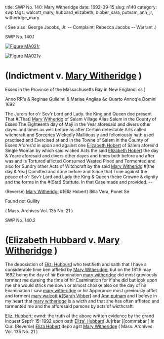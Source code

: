 title: SWP No. 140: Mary Witheridge
date: 1692-09-15
slug: n140
category: swp
tags: walcott_mary, hubbard_elizabeth, bibber_sara, putnam_ann_jr, witheridge_mary




( See also: George Jacobs, Jr. --
							Complaint; 
						Rebecca Jacobs -- Warrant
					.) 

<div markdown class="doc" id="n140.1">

<div class="doc_id">SWP No. 140.1</div>


<span markdown class="figure">[![Figure MA021r](archives/MA135/small/MA021r.jpg)](archives/MA135/large/MA021r.jpg)</span>

<span markdown class="figure">[![Figure MA021v](archives/MA135/small/MA021v.jpg)](archives/MA135/large/MA021v.jpg)</span>

# (Indictment v. [Mary Witheridge](/tag/witheridge_mary.html) )

Essex in the Province of the Massachusetts Bay in New England: ss ] 

Anno RR's & Reginae Gulielmi & Mariae Angliae &c Quarto Annoq'e Domini 1692 

The Jurors for o'r Sov'r Lord and Lady. the King and Queen doe present That #[That] [Mary Witheridg](/tag/witheridge_mary.html) of Salem Village Alias Salem in the County of Essex The Eighteenth day of Maÿ in the Year aforesaid and divers other dayes and times as well before as after Certain detestable Arts called witchcraft and Sorceries Wickedly Mallitiously and felloniously hath used practised and Exercised at and in the Towne of Salem in the County of Essex Afores'd in upon and against one [Elizabeth Hobert](/tag/hubbard_elizabeth.html) of Salem afores'd Single Woman by which said wicked Acts the said [Elizabeth Hobert](/tag/hubbard_elizabeth.html) the day & Yeare aforesaid and divers other dayes and times both before and after was and is Tortured aflicted Consumed Wasted Pined and Tormented and also for Sundry other Acts of Witchcraft by the said [Mary Witheridg](/tag/witheridge_mary.html) #[the day & Yea] Comitted and done before and Since that Time against the peace of o'r Sov'r Lord and Lady the King & Queen theire Crowne & dignity and the forme in the #(Stat) Stattute. In that Case made and provided. --

(Reverse) [Mary Witheridg:](/tag/witheridge_mary.html) #(Eliz Hobert) Billa Vera, Ponet Se

Found not Guility 

( Mass. Archives Vol. 135 No. 21 )


</div>



<div markdown class="doc" id="n140.2">

<div class="doc_id">SWP No. 140.2</div>


# ([Elizabeth Hubbard](/tag/hubbard_elizabeth.html) v. [Mary Witheridge](/tag/witheridge_mary.html) )

The deposistion of [Eliz: Hubburd](/tag/hubbard_elizabeth.html) who testifieth and saith that I have a considerable time ben affletid by [Mary Witheridge:](/tag/witheridge_mary.html) but on the 18'th may 1692 being the day of hir Examination [mary witheridge](/tag/witheridge_mary.html) did most greviously torment me dureing the time of hir Examination for if she did but look upon me she would strick me down or almost choake also on the day of hir Examination I saw [mary witheridge](/tag/witheridge_mary.html) or hir Apperance most greviously afflet and torment [mary walcott](/tag/walcott_mary.html) [#[Sarah Vibber]](/tag/bibber_sara.html) and [Ann putnam](/tag/putnam_ann_jr.html) and I beleve in my heart that [mary witheridge](/tag/witheridge_mary.html) is a wicth and that she has often affleted and tormented me and the afforesaid parsons by acts of wicthcraft.

[Eliz. Hubbert:](/tag/hubbard_elizabeth.html) ownd: the truth of the above written evidence by the grand Inquest Sept'r 15: 1692 upon oath
[Eliza' Hubbard](/tag/hubbard_elizabeth.html) Ju[rbar ][commabar ] in Cur.  (Reverse) [Eliza Hobert](/tag/hubbard_elizabeth.html) depo agst [Mary Witheridge](/tag/witheridge_mary.html) ( Mass. Archives Vol. 135 No. 21 )

</div>

